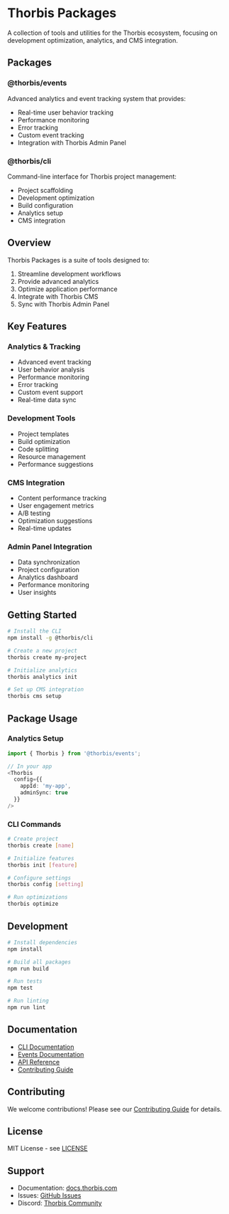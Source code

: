 # Thorbis Packages

A collection of tools and utilities for the Thorbis ecosystem, focusing on development optimization, analytics, and CMS integration.

## Packages

### @thorbis/events
Advanced analytics and event tracking system that provides:
- Real-time user behavior tracking
- Performance monitoring
- Error tracking
- Custom event tracking
- Integration with Thorbis Admin Panel

### @thorbis/cli
Command-line interface for Thorbis project management:
- Project scaffolding
- Development optimization
- Build configuration
- Analytics setup
- CMS integration

## Overview

Thorbis Packages is a suite of tools designed to:
1. Streamline development workflows
2. Provide advanced analytics
3. Optimize application performance
4. Integrate with Thorbis CMS
5. Sync with Thorbis Admin Panel

## Key Features

### Analytics & Tracking
- Advanced event tracking
- User behavior analysis
- Performance monitoring
- Error tracking
- Custom event support
- Real-time data sync

### Development Tools
- Project templates
- Build optimization
- Code splitting
- Resource management
- Performance suggestions

### CMS Integration
- Content performance tracking
- User engagement metrics
- A/B testing
- Optimization suggestions
- Real-time updates

### Admin Panel Integration
- Data synchronization
- Project configuration
- Analytics dashboard
- Performance monitoring
- User insights

## Getting Started

```bash
# Install the CLI
npm install -g @thorbis/cli

# Create a new project
thorbis create my-project

# Initialize analytics
thorbis analytics init

# Set up CMS integration
thorbis cms setup
```

## Package Usage

### Analytics Setup
```typescript
import { Thorbis } from '@thorbis/events';

// In your app
<Thorbis 
  config={{ 
    appId: 'my-app',
    adminSync: true 
  }} 
/>
```

### CLI Commands
```bash
# Create project
thorbis create [name]

# Initialize features
thorbis init [feature]

# Configure settings
thorbis config [setting]

# Run optimizations
thorbis optimize
```

## Development

```bash
# Install dependencies
npm install

# Build all packages
npm run build

# Run tests
npm test

# Run linting
npm run lint
```

## Documentation

- [CLI Documentation](packages/cli/README.md)
- [Events Documentation](packages/events/README.md)
- [API Reference](docs/API.md)
- [Contributing Guide](CONTRIBUTING.md)

## Contributing

We welcome contributions! Please see our [Contributing Guide](CONTRIBUTING.md) for details.

## License

MIT License - see [LICENSE](LICENSE)

## Support

- Documentation: [docs.thorbis.com](https://docs.thorbis.com)
- Issues: [GitHub Issues](https://github.com/thorbis/issues)
- Discord: [Thorbis Community](https://discord.gg/thorbis)